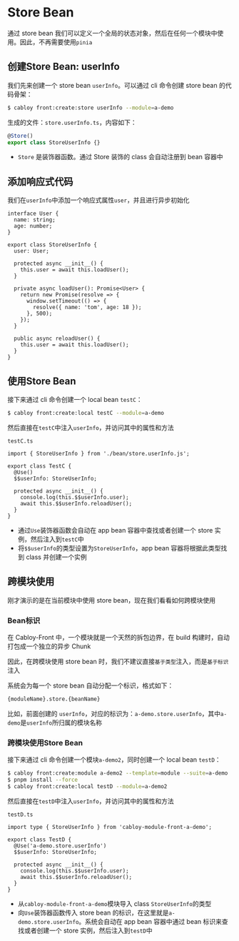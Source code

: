 # Store Bean

通过 store bean 我们可以定义一个全局的状态对象，然后在任何一个模块中使用。因此，不再需要使用`pinia`

## 创建Store Bean: userInfo

我们先来创建一个 store bean `userInfo`。可以通过 cli 命令创建 store bean 的代码骨架：

```bash
$ cabloy front:create:store userInfo --module=a-demo
```

生成的文件：`store.userInfo.ts`，内容如下：

```typescript
@Store()
export class StoreUserInfo {}
```

- `Store` 是装饰器函数。通过 Store 装饰的 class 会自动注册到 bean 容器中

## 添加响应式代码

我们在`userInfo`中添加一个响应式属性`user`，并且进行异步初始化

```typescript{1-4,7-23}
interface User {
  name: string;
  age: number;
}

export class StoreUserInfo {
  user: User;

  protected async __init__() {
    this.user = await this.loadUser();
  }

  private async loadUser(): Promise<User> {
    return new Promise(resolve => {
      window.setTimeout(() => {
        resolve({ name: 'tom', age: 18 });
      }, 500);
    });
  }

  public async reloadUser() {
    this.user = await this.loadUser();
  }
}
```

## 使用Store Bean

接下来通过 cli 命令创建一个 local bean `testC`：

```bash
$ cabloy front:create:local testC --module=a-demo
```

然后直接在`testC`中注入`userInfo`，并访问其中的属性和方法

`testC.ts`

```typescript{1,4-10}
import { StoreUserInfo } from './bean/store.userInfo.js';

export class TestC {
  @Use()
  $$userInfo: StoreUserInfo;

  protected async __init__() {
    console.log(this.$$userInfo.user);
    await this.$$userInfo.reloadUser();
  }
}
```

- 通过`Use`装饰器函数会自动在 app bean 容器中查找或者创建一个 store 实例，然后注入到`testC`中
- 将`$$userInfo`的类型设置为`StoreUserInfo`，app bean 容器将根据此类型找到 class 并创建一个实例

## 跨模块使用

刚才演示的是在当前模块中使用 store bean，现在我们看看如何跨模块使用

### Bean标识

在 Cabloy-Front 中，一个模块就是一个天然的拆包边界，在 build 构建时，自动打包成一个独立的异步 Chunk

因此，在跨模块使用 store bean 时，我们不建议直接`基于类型`注入，而是`基于标识`注入

系统会为每一个 store bean 自动分配一个标识，格式如下：

```bash
{moduleName}.store.{beanName}
```

比如，前面创建的 `userInfo`，对应的标识为：`a-demo.store.userInfo`，其中`a-demo`是`userInfo`所归属的模块名称

### 跨模块使用Store Bean

接下来通过 cli 命令创建一个模块`a-demo2`，同时创建一个 local bean `testD`：

```bash
$ cabloy front:create:module a-demo2 --template=module --suite=a-demo
$ pnpm install --force
$ cabloy front:create:local testD --module=a-demo2
```

然后直接在`testD`中注入`userInfo`，并访问其中的属性和方法

`testD.ts`

```typescript{1,4-5}
import type { StoreUserInfo } from 'cabloy-module-front-a-demo';

export class TestD {
  @Use('a-demo.store.userInfo')
  $$userInfo: StoreUserInfo;

  protected async __init__() {
    console.log(this.$$userInfo.user);
    await this.$$userInfo.reloadUser();
  }
}
```

- 从`cabloy-module-front-a-demo`模块导入 class `StoreUserInfo`的类型
- 向`Use`装饰器函数传入 store bean 的标识，在这里就是`a-demo.store.userInfo`。系统会自动在 app bean 容器中通过 bean 标识来查找或者创建一个 store 实例，然后注入到`testD`中
